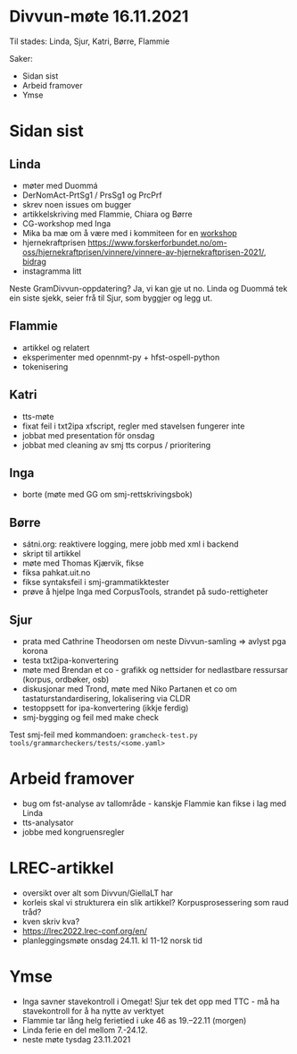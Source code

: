 # Divvun-møte 16.11.2021

Til stades: Linda, Sjur, Katri, Børre, Flammie

Saker:
* Sidan sist
* Arbeid framover
* Ymse

# Sidan sist

## Linda
* møter med Duommá
* DerNomAct-PrtSg1 / PrsSg1 og PrcPrf
* skrev noen issues om bugger
* artikkelskriving med Flammie, Chiara og Børre
* CG-workshop med Inga
* Mika ba mæ om å være med i kommiteen for en [workshop](https://rootroo.com/en/nlp4dh-workshop/)
* hjernekraftprisen <https://www.forskerforbundet.no/om-oss/hjernekraftprisen/vinnere/vinnere-av-hjernekraftprisen-2021/>, [bidrag](https://www.forskerforbundet.no/PageFiles/29257/Hjernekraftprisen2021_Antonsen-mfl.pdf)
* instagramma litt

Neste GramDivvun-oppdatering? Ja, vi kan gje ut no. Linda og Duommá tek ein siste sjekk, seier frå til Sjur, som byggjer og legg ut.

## Flammie
* artikkel og relatert
* eksperimenter med opennmt-py + hfst-ospell-python
* tokenisering

## Katri
* tts-møte
* fixat feil i txt2ipa xfscript, regler med stavelsen fungerer inte
* jobbat med presentation för onsdag
* jobbat med cleaning av smj tts corpus / prioritering

## Inga
* borte (møte med GG om smj-rettskrivingsbok)

## Børre
* sátni.org: reaktivere logging, mere jobb med xml i backend
* skript til artikkel
* møte med Thomas Kjærvik, fikse
* fiksa pahkat.uit.no
* fikse syntaksfeil i smj-grammatikktester
* prøve å hjelpe Inga med CorpusTools, strandet på sudo-rettigheter

## Sjur
- prata med Cathrine Theodorsen om neste Divvun-samling => avlyst pga korona
- testa txt2ipa-konvertering
- møte med Brendan et co - grafikk og nettsider for nedlastbare ressursar (korpus, ordbøker, osb)
- diskusjonar med Trond, møte med Niko Partanen et co om tastaturstandardisering, lokalisering via CLDR
- testoppsett for ipa-konvertering (ikkje ferdig)
- smj-bygging og feil med make check

Test smj-feil med kommandoen: `gramcheck-test.py tools/grammarcheckers/tests/<some.yaml>`

# Arbeid framover
* bug om fst-analyse av tallområde - kanskje Flammie kan fikse i lag med Linda
* tts-analysator
* jobbe med kongruensregler

# LREC-artikkel
- oversikt over alt som Divvun/GiellaLT har
- korleis skal vi strukturera ein slik artikkel? Korpusprosessering som raud tråd?
- kven skriv kva?
- <https://lrec2022.lrec-conf.org/en/>
- planleggingsmøte onsdag 24.11. kl 11-12 norsk tid

# Ymse
* Inga savner stavekontroll i Omegat! Sjur tek det opp med TTC - må ha stavekontroll for å ha nytte av verktyet
* Flammie tar lång helg ferietied i uke 46 as 19.–22.11 (morgen)
* Linda ferie en del mellom 7.-24.12.
* neste møte tysdag 23.11.2021
